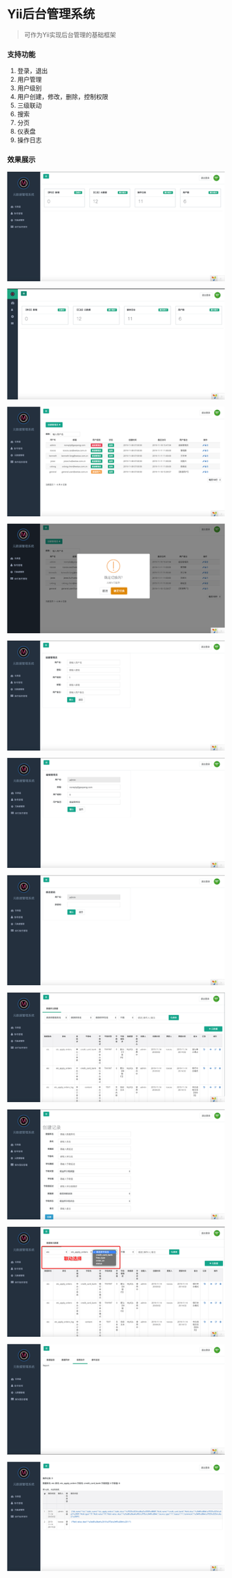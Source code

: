# Yii后台管理系统

> 可作为Yii实现后台管理的基础框架

### 支持功能

1. 登录，退出
2. 用户管理
3. 用户级别
4. 用户创建，修改，删除，控制权限
5. 三级联动
6. 搜索
7. 分页
8. 仪表盘
9. 操作日志


### 效果展示


![image](https://github.com/al1020119/yii-admin/blob/master/images/001.png)

![image](https://github.com/al1020119/yii-admin/blob/master/images/002.png)

![image](https://github.com/al1020119/yii-admin/blob/master/images/003.png)

![image](https://github.com/al1020119/yii-admin/blob/master/images/004.png)

![image](https://github.com/al1020119/yii-admin/blob/master/images/005.png)

![image](https://github.com/al1020119/yii-admin/blob/master/images/006.png)

![image](https://github.com/al1020119/yii-admin/blob/master/images/007.png)

![image](https://github.com/al1020119/yii-admin/blob/master/images/008.png)

![image](https://github.com/al1020119/yii-admin/blob/master/images/009.png)

![image](https://github.com/al1020119/yii-admin/blob/master/images/010.png)

![image](https://github.com/al1020119/yii-admin/blob/master/images/011.png)

![image](https://github.com/al1020119/yii-admin/blob/master/images/012.png)